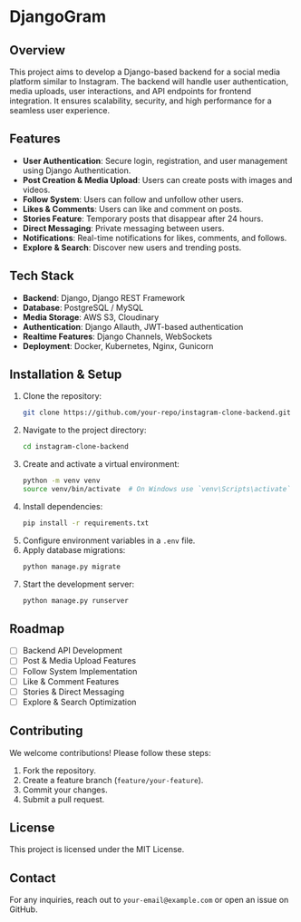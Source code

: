 # DjangoGram

## Overview
This project aims to develop a Django-based backend for a social media platform similar to Instagram. The backend will handle user authentication, media uploads, user interactions, and API endpoints for frontend integration. It ensures scalability, security, and high performance for a seamless user experience.

## Features
- **User Authentication**: Secure login, registration, and user management using Django Authentication.
- **Post Creation & Media Upload**: Users can create posts with images and videos.
- **Follow System**: Users can follow and unfollow other users.
- **Likes & Comments**: Users can like and comment on posts.
- **Stories Feature**: Temporary posts that disappear after 24 hours.
- **Direct Messaging**: Private messaging between users.
- **Notifications**: Real-time notifications for likes, comments, and follows.
- **Explore & Search**: Discover new users and trending posts.

## Tech Stack
- **Backend**: Django, Django REST Framework
- **Database**: PostgreSQL / MySQL
- **Media Storage**: AWS S3, Cloudinary
- **Authentication**: Django Allauth, JWT-based authentication
- **Realtime Features**: Django Channels, WebSockets
- **Deployment**: Docker, Kubernetes, Nginx, Gunicorn

## Installation & Setup
1. Clone the repository:
   ```sh
   git clone https://github.com/your-repo/instagram-clone-backend.git
   ```
2. Navigate to the project directory:
   ```sh
   cd instagram-clone-backend
   ```
3. Create and activate a virtual environment:
   ```sh
   python -m venv venv
   source venv/bin/activate  # On Windows use `venv\Scripts\activate`
   ```
4. Install dependencies:
   ```sh
   pip install -r requirements.txt
   ```
5. Configure environment variables in a `.env` file.
6. Apply database migrations:
   ```sh
   python manage.py migrate
   ```
7. Start the development server:
   ```sh
   python manage.py runserver
   ```

## Roadmap
- [ ] Backend API Development
- [ ] Post & Media Upload Features
- [ ] Follow System Implementation
- [ ] Like & Comment Features
- [ ] Stories & Direct Messaging
- [ ] Explore & Search Optimization

## Contributing
We welcome contributions! Please follow these steps:
1. Fork the repository.
2. Create a feature branch (`feature/your-feature`).
3. Commit your changes.
4. Submit a pull request.

## License
This project is licensed under the MIT License.

## Contact
For any inquiries, reach out to `your-email@example.com` or open an issue on GitHub.

